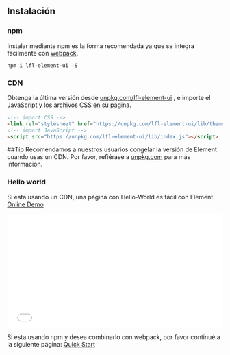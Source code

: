 ## Instalación

### npm

Instalar mediante npm es la forma recomendada ya que se integra fácilmente con [webpack](https://webpack.js.org/).

```shell
npm i lfl-element-ui -S
```

### CDN

Obtenga la última versión desde [unpkg.com/lfl-element-ui](https://unpkg.com/lfl-element-ui/) , e importe el JavaScript y los archivos CSS en su página.

```html
<!-- import CSS -->
<link rel="stylesheet" href="https://unpkg.com/lfl-element-ui/lib/theme-chalk/index.css">
<!-- import JavaScript -->
<script src="https://unpkg.com/lfl-element-ui/lib/index.js"></script>
```

##Tip
Recomendamos a nuestros usuarios congelar la versión de Element cuando usas un CDN. Por favor, refiérase a [unpkg.com](https://unpkg.com) para más información.

### Hello world

Si esta usando un CDN, una página con Hello-World es fácil con Element. [Online Demo](https://codepen.io/bofeng/pen/poaEmJY)

<iframe height="265" style="width: 100%;" scrolling="no" title="Element demo" src="//codepen.io/bofeng/embed/poaEmJY/?height=265&theme-id=light&default-tab=html,result" frameborder="no" allowtransparency="true" allowfullscreen="true">
  See the Pen <a href='https://codepen.io/bofeng/pen/poaEmJY/'>Element demo</a> by hetech
  (<a href='https://codepen.io/bofeng'>@bofeng</a>) on <a href='https://codepen.io'>CodePen</a>.
</iframe>

Si esta usando npm y desea combinarlo con webpack, por favor continué a la siguiente página: [Quick Start](/#/es/component/quickstart)

